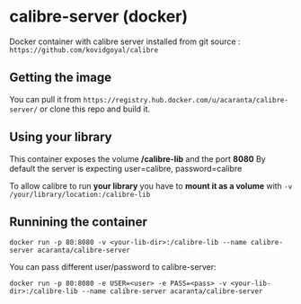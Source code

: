 calibre-server (docker)
=====================

Docker container with calibre server installed from git source : ``https://github.com/kovidgoyal/calibre``

Getting the image
-----------------
You can pull it from ``https://registry.hub.docker.com/u/acaranta/calibre-server/`` or clone this repo and build it.

Using your library
------------------
This container exposes the volume **/calibre-lib** and the port **8080**
By default the server is expecting user=calibre, password=calibre


To allow calibre to run **your library** you have to **mount it as a volume** with ``-v /your/library/location:/calibre-lib``


Runnining the container
------------------------

    docker run -p 80:8080 -v <your-lib-dir>:/calibre-lib --name calibre-server acaranta/calibre-server

You can pass different user/password to calibre-server:

    docker run -p 80:8080 -e USER=<user> -e PASS=<pass> -v <your-lib-dir>:/calibre-lib --name calibre-server acaranta/calibre-server

